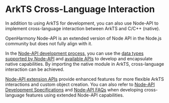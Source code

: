 # ArkTS Cross-Language Interaction
<!--Kit: ArkTS-->
<!--Subsystem: ArkCompiler-->
<!--Owner: @xliu-huanwei; @shilei123; @huanghello-->
<!--Designer: @shilei123-->
<!--Tester: @kirl75; @zsw_zhushiwei-->
<!--Adviser: @foryourself-->

In addition to using ArkTS for development, you can also use Node-API to implement cross-language interaction between ArkTS and C/C++ (native).

OpenHarmony Node-API is an extended version of Node API in the Node.js community but does not fully align with it.

In the [Node-API development process](../napi/use-napi-process.md), you can use the [data types supported by Node-API](../napi/napi-data-types-interfaces.md#data-types) and [available APIs](../reference/native-lib/napi.md#node-api) to develop and encapsulate native capabilities. By importing the native module in ArkTS, cross-language interaction can be achieved.

[Node-API extension APIs](../napi/use-napi-about-extension.md) provide enhanced features for more flexible ArkTS interactions and custom object creation. You can also refer to [Node-API Development Specifications](../napi/napi-guidelines.md) and [Node-API FAQs](../napi/use-napi-faqs.md) when developing cross-language features using extended Node-API capabilities.
